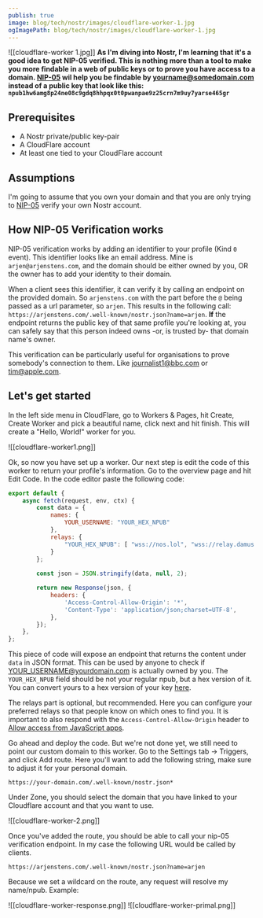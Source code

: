 ```yaml
---
publish: true
image: blog/tech/nostr/images/cloudflare-worker-1.jpg
ogImagePath: blog/tech/nostr/images/cloudflare-worker-1.jpg
---
```

![[cloudflare-worker 1.jpg]]
**As I'm diving into Nostr, I'm learning that it's a good idea to get NIP-05 verified. This is nothing more than a tool to make you more findable in a web of public keys or to prove you have access to a domain. [NIP-05](https://nostr-nips.com/nip-05) wil help you be findable by yourname@somedomain.com instead of a public key that look like this: `npub1hw6amg8p24ne08c9gdq8hhpqx0t0pwanpae9z25crn7m9uy7yarse465gr`**

## Prerequisites
- A Nostr private/public key-pair
- A CloudFlare account
- At least one tied to your CloudFlare account

## Assumptions
I'm going to assume that you own your domain and that you are only trying to [NIP-05](https://nostr-nips.com/nip-05) verify your own Nostr account.

## How NIP-05 Verification works
NIP-05 verification works by adding an identifier to your profile (Kind `0` event). This identifier looks like an email address. Mine is `arjen@arjenstens.com`, and the domain should be either owned by you, OR the owner has to add your identity to their domain.

When a client sees this identifier, it can verify it by calling an endpoint on the provided domain. So `arjenstens.com` with the part before the `@` being passed as a url parameter, so `arjen`. This results in the following call: `https://arjenstens.com/.well-known/nostr.json?name=arjen`. **If** the endpoint returns the public key of that same profile you're looking at, you can safely say that this person indeed owns -or, is trusted by- that domain name's owner.

This verification can be particularly useful for organisations to prove somebody's connection to them. Like journalist1@bbc.com or tim@apple.com.
## Let's get started
In the left side menu in CloudFlare, go to Workers & Pages, hit Create, Create Worker and pick a beautiful name, click next and hit finish. This will create a "Hello, World!" worker for you.

![[cloudflare-worker1.png]]

Ok, so now you have set up a worker. Our next step is edit the code of this worker to return your profile's information. Go to the overview page and hit Edit Code. In the code editor paste the following code:

```javascript
export default {
	async fetch(request, env, ctx) {
		const data = {
			names: {
				YOUR_USERNAME: "YOUR_HEX_NPUB"
			},
			relays: {
				"YOUR_HEX_NPUB": [ "wss://nos.lol", "wss://relay.damus.io" ]
			}
		};
		
		const json = JSON.stringify(data, null, 2);

		return new Response(json, {
			headers: {
				'Access-Control-Allow-Origin': '*',
				'Content-Type': 'application/json;charset=UTF-8',
			},
		});
	},
};
```

This piece of code will expose an endpoint that returns the content under `data` in JSON format. This can be used by anyone to check if YOUR_USERNAME@yourdomain.com is actually owned by you. The `YOUR_HEX_NPUB` field should be not your regular npub, but a hex version of it. You can convert yours to a hex version of your key [here](https://nostrcheck.me/converter/).

The relays part is optional, but recommended. Here you can configure your preferred relays so that people know on which ones to find you. It is important to also respond with the `Access-Control-Allow-Origin` header to [Allow access from JavaScript apps](https://github.com/nostr-protocol/nips/blob/master/05.md#allowing-access-from-javascript-apps).

Go ahead and deploy the code. But we're not done yet, we still need to point our custom domain to this worker. Go to the Settings tab -> Triggers, and click Add route. Here you'll want to add the following string, make sure to adjust it for your personal domain.

`https://your-domain.com/.well-known/nostr.json*`

Under Zone, you should select the domain that you have linked to your Cloudflare account and that you want to use.

![[cloudflare-worker-2.png]]

Once you've added the route, you should be able to call your nip-05 verification endpoint. In my case the following URL would be called by clients. 
```url
https://arjenstens.com/.well-known/nostr.json?name=arjen
```
Because we set a wildcard on the route, any request will resolve my name/npub. Example:

![[cloudflare-worker-response.png]]
![[cloudflare-worker-primal.png]]
